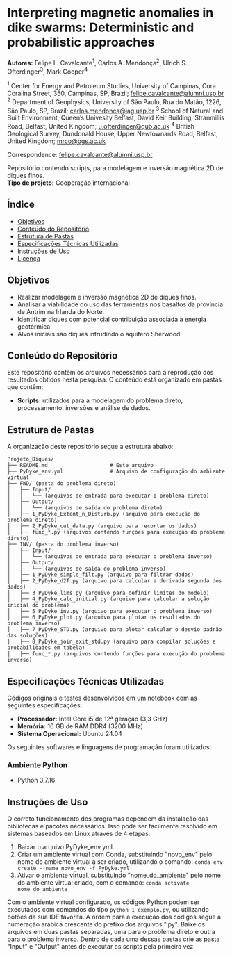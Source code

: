 # Interpreting magnetic anomalies in dike swarms: Deterministic and probabilistic approaches  

**Autores:** Felipe L. Cavalcante<sup>1</sup>, Carlos A. Mendonça<sup>2</sup>, Ulrich S. Ofterdinger<sup>3</sup>, Mark Cooper<sup>4</sup>       

<sup>1</sup> Center for Energy and Petroleum Studies, University of Campinas, Cora Coralina Street, 350, Campinas, SP,
Brazil; felipe.cavalcante@alumni.usp.br
<sup>2</sup> Department of Geophysics, University of São Paulo, Rua do Matão, 1226, São Paulo, SP, Brazil;
carlos.mendonca@iag.usp.br
<sup>3</sup> School of Natural and Built Environment, Queen’s Univesity Belfast, David Keir Building, Stranmillis Road,
Belfast, United Kingdom; u.ofterdinger@qub.ac.uk
<sup>4</sup> British Geological Survey, Dundonald House, Upper Newtownards Road, Belfast, United Kingdom; mrco@bgs.ac.uk

Correspondence: felipe.cavalcante@alumni.usp.br

Repositório contendo scripts, para modelagem e inversão magnética 2D de diques finos.  
**Tipo de projeto:** Cooperação internacional

## Índice

- [Objetivos](#objetivos)
- [Conteúdo do Repositório](#conteúdo-do-repositório)
- [Estrutura de Pastas](#estrutura-de-pastas)
- [Especificações Técnicas Utilizadas](#especificações-técnicas-utilizadas)
- [Instruções de Uso](#instruções-de-uso)
- [Licença](#licença)

## Objetivos

- Realizar modelagem e inversão magnética 2D de diques finos.
- Analisar a viabilidade do uso das ferramentas nos basaltos da província de Antrim na Irlanda do Norte.
- Identificar diques com potencial contribuição associada à energia geotérmica.
- Alvos iniciais são diques intrudindo o aquífero Sherwood.

## Conteúdo do Repositório

Este repositório contém os arquivos necessários para a reprodução dos resultados obtidos nesta pesquisa. O conteúdo está organizado em pastas que contêm:

- **Scripts:** utilizados para a modelagem do problema direto, processamento, inversões e análise de dados.

## Estrutura de Pastas

A organização deste repositório segue a estrutura abaixo:

```plaintext
Projeto_Diques/
├── README.md                    # Este arquivo
├── PyDyke_env.yml               # Arquivo de configuração do ambiente virtual
├── FWD/ (pasta do problema direto)
│   ├── Input/
│   │   └── (arquivos de entrada para executar o problema direto)
│   ├── Output/
│   │   └── (arquivos de saída do problema direto)
│   ├── 1_PyDyke_Extent_n_Disturb.py (arquivo para execução do problema direto)
│   ├── 2_PyDyke_cut_data.py (arquivo para recortar os dados)
│   ├── func_*.py (arquivos contendo funções para execução do problema direto)
├── INV/ (pasta do problema inverso)
│   ├── Input/
│   │   └── (arquivos de entrada para executar o problema inverso)
│   ├── Output/
│   │   └── (arquivos de saída do problema inverso)
│   ├── 1_PyDyke_simple_filt.py (arquivo para filtrar dados)
│   ├── 2_PyDyke_d2T.py (arquivo para calcular a derivada segunda dos dados)
│   ├── 3_PyDyke_lims.py (arquivo para definir limites do modelo)
│   ├── 4_PyDyke_calc_initial.py (arquivo para calcular a solução inicial do problema)
│   ├── 5_PyDyke_inv.py (arquivo para executar o problema inverso)
│   ├── 6_PyDyke_plot.py (arquivo para plotar os resultados do problema inverso)
│   ├── 7_PyDyke_STD.py (arquivo para plotar calcular o desvio padrão das soluções)
│   ├── 8_PyDyke_join_exit_std.py (arquivo para compilar soluções e probabilidades em tabela)
│   ├── func_*.py (arquivos contendo funções para execução do problema inverso)
```


## Especificações Técnicas Utilizadas

Códigos originais e testes desenvolvidos em um notebook com as seguintes especificações:

- **Processador:** Intel Core i5 de 12ª geração (3,3 GHz)
- **Memória:** 16 GB de RAM DDR4 (3200 MHz)
- **Sistema Operacional:** Ubuntu 24.04

Os seguintes softwares e linguagens de programação foram utilizados:

### Ambiente Python
- Python 3.7.16

## Instruções de Uso

O correto funcionamento dos programas dependem da instalação das bibliotecas e pacotes necessários. 
Isso pode ser facilmente resolvido em sistemas baseados em Linux através de 4 etapas: 
  1. Baixar o arquivo PyDyke_env.yml.
  2. Criar um ambiente virtual com Conda, substituindo "novo_env" pelo nome do ambiente virtual a ser criado, utilizando o comando: ```conda env create --name novo_env -f PyDyke.yml```
  3. Ativar o ambiente virtual, substituindo "nome_do_ambiente" pelo nome do ambiente virtual criado, com o comando: ```conda activate nome_do_ambiente```

Com o ambiente virtual configurado, os códigos Python podem ser executados com comandos do tipo ```python 1_exemplo.py```, ou utilizando botões da sua IDE favorita. A ordem para a execução dos códigos segue a numeração arábica crescente do prefixo dos arquivos ".py". Baixe os arquivos em duas pastas separadas, uma para o problema direto e outra para o problema inverso. Dentro de cada uma dessas pastas crie as pasta "Input" e "Output" antes de executar os scripts pela primeira vez.
